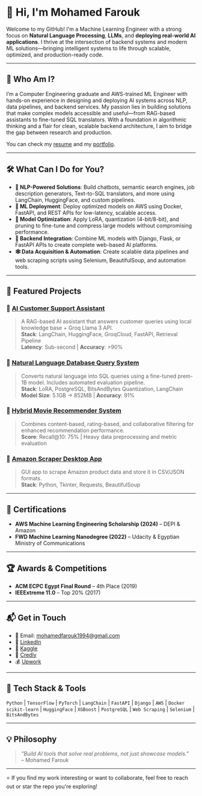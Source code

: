 # 👋 Hi, I'm Mohamed Farouk

Welcome to my GitHub! I'm a Machine Learning Engineer with a strong focus on **Natural Language Processing**, **LLMs**, and **deploying real-world AI applications**. I thrive at the intersection of backend systems and modern ML solutions—bringing intelligent systems to life through scalable, optimized, and production-ready code.

---

## 🧠 Who Am I?

I’m a Computer Engineering graduate and AWS-trained ML Engineer with hands-on experience in designing and deploying AI systems across NLP, data pipelines, and backend services. My passion lies in building solutions that make complex models accessible and useful—from RAG-based assistants to fine-tuned SQL translators. With a foundation in algorithmic thinking and a flair for clean, scalable backend architecture, I aim to bridge the gap between research and production.

You can check my [resume](https://drive.google.com/file/d/15UtTzZOFZgllUXe3Ia06lhF5_cwfmMdm/view) and my [portfolio](https://mohamedfarouk94.github.io/).

---

## 🛠️ What Can I Do for You?

- **🧩 NLP-Powered Solutions**: Build chatbots, semantic search engines, job description generators, Text-to-SQL translators, and more using LangChain, HuggingFace, and custom pipelines.
- **🚀 ML Deployment**: Deploy optimized models on AWS using Docker, FastAPI, and REST APIs for low-latency, scalable access.
- **🧪 Model Optimization**: Apply LoRA, quantization (4-bit/8-bit), and pruning to fine-tune and compress large models without compromising performance.
- **🔗 Backend Integration**: Combine ML models with Django, Flask, or FastAPI APIs to create complete web-based AI platforms.
- **🕸 Data Acquisition & Automation**: Create scalable data pipelines and web scraping scripts using Selenium, BeautifulSoup, and automation tools.

---

## 📌 Featured Projects

### 🔹 [AI Customer Support Assistant](https://github.com/MohamedFarouk94/AI-customer-support)
> A RAG-based AI assistant that answers customer queries using local knowledge base + Groq Llama 3 API.  
> **Stack**: LangChain, HuggingFace, GroqCloud, FastAPI, Retrieval Pipeline  
> **Latency**: Sub-second | **Accuracy**: >90%

### 🔹 [Natural Language Database Query System](https://github.com/MohamedFarouk94/Natural-Language-Database-Queries)
> Converts natural language into SQL queries using a fine-tuned prem-1B model. Includes automated evaluation pipeline.  
> **Stack**: LoRA, PostgreSQL, BitsAndBytes Quantization, LangChain  
> **Model Size**: 5.1GB → 852MB | **Accuracy**: 91%

### 🔹 [Hybrid Movie Recommender System](https://www.kaggle.com/code/mohamedfarouk94/the-movie-recommender-system)
> Combines content-based, rating-based, and collaborative filtering for enhanced recommendation performance.  
> **Score**: Recall@10: 75% | Heavy data preprocessing and metric evaluation

### 🔹 [Amazon Scraper Desktop App](https://github.com/MohamedFarouk94/Pychot)
> GUI app to scrape Amazon product data and store it in CSV/JSON formats.  
> **Stack**: Python, Tkinter, Requests, BeautifulSoup

---

## 📜 Certifications

- **AWS Machine Learning Engineering Scholarship (2024)** – DEPI & Amazon
- **FWD Machine Learning Nanodegree (2022)** – Udacity & Egyptian Ministry of Communications

---

## 🏆 Awards & Competitions

- **ACM ECPC Egypt Final Round** – 4th Place (2019)  
- **IEEExtreme 11.0** – Top 20% (2017)  

---

## 📬 Get in Touch

- 📧 Email: mohamedfarouk1994@gmail.com  
- 🔗 [LinkedIn](https://linkedin.com/in/mohfarouk94/)  
- 🐍 [Kaggle](https://www.kaggle.com/mohamedfarouk94)  
- 📜 [Credly](https://www.credly.com/users/mohamed-farouk.87e6e0b3)
- 💰 [Upwork](https://www.upwork.com/freelancers/~010a4765fdccc37961)
---

## 📌 Tech Stack & Tools

`Python` | `TensorFlow` | `PyTorch` | `LangChain` | `FastAPI` | `Django` | `AWS` | `Docker`  
`scikit-learn` | `HuggingFace` | `XGBoost` | `PostgreSQL` | `Web Scraping` | `Selenium` | `BitsAndBytes`

---

## 💡 Philosophy

> _"Build AI tools that solve real problems, not just showcase models."_  
> – Mohamed Farouk

---

⭐ If you find my work interesting or want to collaborate, feel free to reach out or star the repo you're exploring!

